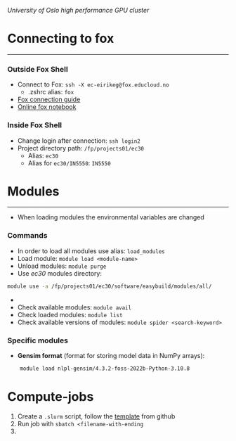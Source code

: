 _University of Oslo high performance GPU cluster_
# Connecting to fox
---
### Outside Fox Shell

* Connect to Fox: ```ssh -X ec-eirikeg@fox.educloud.no```
	* .zshrc alias: ```fox```
* [Fox connection guide](https://www.uio.no/studier/emner/matnat/ifi/IN5550/v24/setup.html)
* [Online fox notebook](https://ondemand.educloud.no/pun/sys/dashboard/batch_connect/sessions)

### Inside Fox Shell

* Change login after connection: ```ssh login2```
* Project directory path: ```/fp/projects01/ec30```
	* Alias: ```ec30```
	* Alias for ```ec30/IN5550```: `IN5550`
	

# Modules
---

* When loading modules the environmental variables are changed

### Commands

* In order to load all modules use alias: ```load_modules```
* Load module: ```module load <module-name>```
* Unload modules: ```module purge```
* Use _ec30_ modules directory: 

```Bash
module use -a /fp/projects01/ec30/software/easybuild/modules/all/
```
* 
* Check available modules: ```module avail```
* Check loaded modules: ```module list```
* Check available versions of modules: ```module spider <search-keyword>```


### Specific modules

* **Gensim format** (format for storing model data in NumPy arrays): 
```Bash
	module load nlpl-gensim/4.3.2-foss-2022b-Python-3.10.8
```


# Compute-jobs

1. Create a `.slurm` script, follow the [template](https://github.uio.no/in5550/2024/blob/main/sample.slurm) from github
2. Run job with `sbatch <filename-with-ending`
3. 

